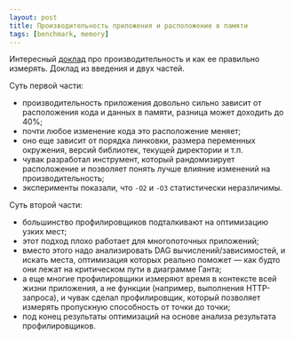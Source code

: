 ```yaml
---
layout: post
title: Производительность приложения и расположение в памяти
tags: [benchmark, memory]
---
```

Интересный [доклад](https://www.youtube.com/watch?v=r-TLSBdHe1A) про производительность и как ее правильно измерять. Доклад из введения и двух частей.

Суть первой части:
- производительность приложения довольно сильно зависит от расположения кода и данных в памяти, разница может доходить до 40%;
- почти любое изменение кода это расположение меняет;
- оно еще зависит от порядка линковки, размера переменных окружения, версий библиотек, текущей директории и т.п.
- чувак разработал инструмент, который рандомизирует расположение и позволяет понять лучше влияние изменений на производительность;
- эксперименты показали, что `-O2` и `-O3` статистически неразличимы.

Суть второй части:
- большинство профилировщиков подталкивают на оптимизацию узких мест;
- этот подход плохо работает для многопоточных приложений;
- вместо этого надо анализировать DAG вычислений/зависимостей, и искать места, оптимизация которых реально поможет — как будто они лежат на критическом пути в диаграмме Ганта;
- а еще многие профилировщики измеряют время в контексте всей жизни приложения, а не функции (например, выполнения HTTP-запроса), и чувак сделал профилировщик, который позволяет измерять пропускную способность от точки до точки;
- под конец результаты оптимизаций на основе анализа результата профилировщиков.
